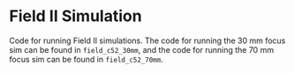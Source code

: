 # Field II Simulation

Code for running Field II simulations. The code for running the 30 mm focus sim can be found in 
`field_c52_30mm`, and the code for running the 70 mm focus sim can be found in `field_c52_70mm`.



